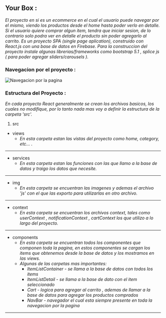## Your Box :
_El proyecto en si es un ecommerce en el cual el usuario puede navegar por el mismo, viendo los productos desde el home hasta poder verlo en detalle. Si el usuario quiere comprar algun item, tendra que iniciar sesion, de lo contrario solo podra ver en detalle el producto sin poder agregarlo al carrito._ 
_Es un proyecto SPA (single page aplication), construido con React.js con una base de datos en Firebase._
_Para la construccion del proyecto instale algunas librerias/frameworks como bootstrap 5.1 , splice js ( para poder agregar sliders/carousels )._

### Navegacion por el proyecto :
![Navegacion por la pagina](https://i.imgur.com/MJleJbp.gif)
### Estructura del Proyecto :

_En cada proyecto React generalmente se crean los archivos basicos, los cuales no modifique, por lo tanto nada mas voy a definir la estructura de la carpeta 'src'._

1. src
  * views
    * _En esta carpeta estan las vistas del proyecto como home, category, etc... ._
***
  * services
     * _En esta carpeta estan las funciones con las que llamo a la base de datos y traigo los datos que necesite._
***
  * img
    * _En esta carpeta se encuentran las imagenes y ademas el archivo 'js' con el que las exporto para utilizarlas en otro archivo._
  ***
  * context
    *  _En esta carpeta se encuentran los archivos context, tales como userContext , notificationContext , cartContext los que utilizo a lo largo del proyecto._
  ***
  * components
    *  _En esta carpeta se encuentran todos los componentes que componen toda la pagina, en estos componentes se cargan los items que obtenemos desde la base de datos y los mostramos en las views._
    * _Algunas de las carpetas mas importantes:_
       *  _ItemListContainer - se llama a la base de datos con todos los items_
       *  _ItemListDetail - se llama a la base de dato con el item seleccionado_
       *  _Cart - logica para agregar al carrito , ademas de llamar a la base de datos para agregar los productos comprados_
       *  _NavBar - navegador el cual esta siempre presente en toda la navegacion por la pagina_
  ***